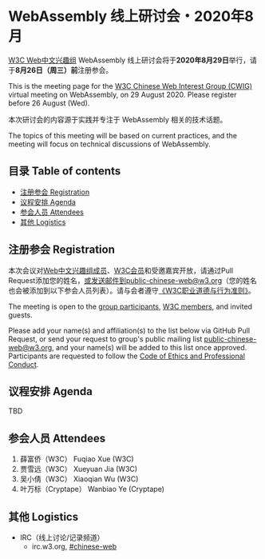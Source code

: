 # WebAssembly 线上研讨会・2020年8月

[W3C Web中文兴趣组](https://www.w3.org/2018/chinese-web-ig/) WebAssembly 线上研讨会将于**2020年8月29日**举行，请于**8月26日（周三）前**注册参会。

This is the meeting page for the [W3C Chinese Web Interest Group (CWIG)](https://www.w3.org/2018/chinese-web-ig/) virtual meeting on WebAssembly, on 29 August 2020. Please register before 26 August (Wed).

本次研讨会的内容源于实践并专注于 WebAssembly 相关的技术话题。

The topics of this meeting will be based on current practices, and the meeting will focus on technical discussions of WebAssembly.

## 目录 Table of contents

- [注册参会 Registration](#注册参会-registration)
- [议程安排 Agenda](#议程安排-agenda)
- [参会人员 Attendees](#参会人员-attendees)
- [其他 Logistics](#其他-logistics)

## 注册参会 Registration

本次会议对[Web中文兴趣组成员](https://www.w3.org/2000/09/dbwg/details?group=109611&public=1)、[W3C会员](https://www.w3.org/Consortium/Member/List)和受邀嘉宾开放，请通过Pull Request添加您的姓名，或发送邮件到public-chinese-web@w3.org（您的姓名也会被添加到以下参会人员列表）。请与会者遵守[《W3C职业道德与行为准则》](https://www.w3.org/Consortium/cepc/)。

The meeting is open to the [group participants](https://www.w3.org/2000/09/dbwg/details?group=109611&public=1), [W3C members](https://www.w3.org/Consortium/Member/List), and invited guests.

Please add your name(s) and affiliation(s) to the list below via GitHub Pull Request, or send your request to group's public mailing list public-chinese-web@w3.org, and your name(s) will be added to this list once approved. Participants are requested to follow the [Code of Ethics and Professional Conduct](https://www.w3.org/Consortium/cepc/).

## 议程安排 Agenda

TBD

## 参会人员 Attendees

1. 薛富侨（W3C） Fuqiao Xue (W3C)
1. 贾雪远（W3C） Xueyuan Jia (W3C)
1. 吴小倩（W3C） Xiaoqian Wu (W3C)
1. 叶万标（Cryptape） Wanbiao Ye (Cryptape)

## 其他 Logistics

* IRC（线上讨论/记录频道）
  * irc.w3.org, <a href="http://irc.w3.org/?channels=#chinese-web">#chinese-web</a>
